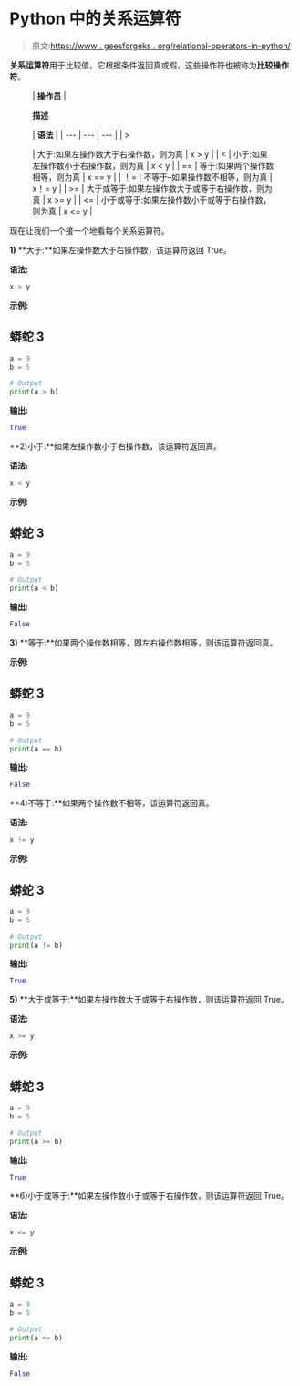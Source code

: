 # Python 中的关系运算符

> 原文:[https://www . geesforgeks . org/relational-operators-in-python/](https://www.geeksforgeeks.org/relational-operators-in-python/)

**关系运算符**用于比较值。它根据条件返回真或假。这些操作符也被称为**比较操作符**。

<figure class="table">

| **操作员** | 

**描述**

 | **语法** |
| --- | --- | --- |
| >

 | 大于:如果左操作数大于右操作数，则为真 | x > y |
| < | 小于:如果左操作数小于右操作数，则为真 | x < y |
| == | 等于:如果两个操作数相等，则为真 | x == y |
| ！= | 不等于–如果操作数不相等，则为真 | x！= y |
| >= | 大于或等于:如果左操作数大于或等于右操作数，则为真 | x >= y |
| <= | 小于或等于:如果左操作数小于或等于右操作数，则为真 | x <= y |

</figure>

现在让我们一个接一个地看每个关系运算符。

**1)** **大于:**如果左操作数大于右操作数，该运算符返回 True。

**语法:**

```py
x > y

```

**示例:**

## 蟒蛇 3

```py
a = 9
b = 5

# Output
print(a > b)
```

**输出:**

```py
True

```

**2)小于:**如果左操作数小于右操作数，该运算符返回真。

**语法:**

```py
x < y

```

**示例:**

## 蟒蛇 3

```py
a = 9
b = 5

# Output
print(a < b)
```

**输出:**

```py
False

```

**3)** **等于:**如果两个操作数相等，即左右操作数相等，则该运算符返回真。

**示例:**

## 蟒蛇 3

```py
a = 9
b = 5

# Output
print(a == b)
```

**输出:**

```py
False

```

**4)不等于:**如果两个操作数不相等，该运算符返回真。

**语法:**

```py
x != y

```

**示例:**

## 蟒蛇 3

```py
a = 9
b = 5

# Output
print(a != b)
```

**输出:**

```py
True

```

**5)** **大于或等于:**如果左操作数大于或等于右操作数，则该运算符返回 True。

**语法:**

```py
x >= y

```

**示例:**

## 蟒蛇 3

```py
a = 9
b = 5

# Output
print(a >= b)
```

**输出:**

```py
True

```

**6)小于或等于:**如果左操作数小于或等于右操作数，则该运算符返回 True。

**语法:**

```py
x <= y

```

**示例:**

## 蟒蛇 3

```py
a = 9
b = 5

# Output
print(a <= b)
```

**输出:**

```py
False

```